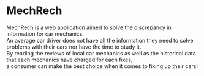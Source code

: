 # MechRech
MechRech is a web application aimed to solve the discrepancy in information for car mechanics. \
An average car driver does not have all the information they need to solve problems with their cars nor have the time to study it.\
By reading the reviews of local car mechanics as well as the historical data that each mechanics have charged for each fixes,\
a consumer can make the best choice when it comes to fixing up their cars! 

